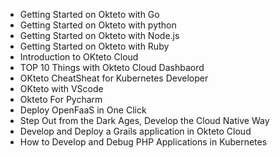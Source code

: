 
- Getting Started on Okteto with Go
- Getting Started on Okteto with python 
- Getting Started on Okteto with Node.js
- Getting Started on Okteto with Ruby 
- Introduction to OKteto Cloud 
- TOP 10 Things with Okteto Cloud Dashbaord 
- OKteto CheatSheat for Kubernetes Developer 
- OKteto with VScode 
- Okteto For Pycharm 
- Deploy OpenFaaS in One Click
- Step Out from the Dark Ages, Develop the Cloud Native Way
- Develop and Deploy a Grails application in Okteto Cloud
- How to Develop and Debug PHP Applications in Kubernetes



